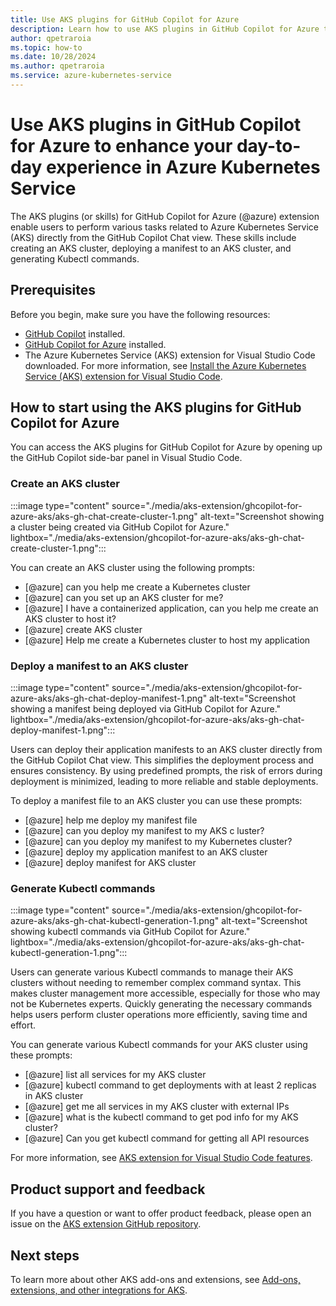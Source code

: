```yaml
---
title: Use AKS plugins for GitHub Copilot for Azure
description: Learn how to use AKS plugins in GitHub Copilot for Azure to enhance your day-to-day experience in Azure Kubernetes Service
author: qpetraroia
ms.topic: how-to
ms.date: 10/28/2024
ms.author: qpetraroia
ms.service: azure-kubernetes-service
---
```


# Use AKS plugins in GitHub Copilot for Azure to enhance your day-to-day experience in Azure Kubernetes Service

The AKS plugins (or skills) for GitHub Copilot for Azure (@azure) extension enable users to perform various tasks related to Azure Kubernetes Service (AKS) directly from the GitHub Copilot Chat view. These skills include creating an AKS cluster, deploying a manifest to an AKS cluster, and generating Kubectl commands.

## Prerequisites

Before you begin, make sure you have the following resources:

* [GitHub Copilot] installed.
* [GitHub Copilot for Azure] installed.
* The Azure Kubernetes Service (AKS) extension for Visual Studio Code downloaded. For more information, see [Install the Azure Kubernetes Service (AKS) extension for Visual Studio Code][install-aks-vscode].

## How to start using the AKS plugins for GitHub Copilot for Azure

You can access the AKS plugins for GitHub Copilot for Azure by opening up the GitHub Copilot side-bar panel in Visual Studio Code.

### Create an AKS cluster

:::image type="content" source="./media/aks-extension/ghcopilot-for-azure-aks/aks-gh-chat-create-cluster-1.png" alt-text="Screenshot showing a cluster being created via GitHub Copilot for Azure." lightbox="./media/aks-extension/ghcopilot-for-azure-aks/aks-gh-chat-create-cluster-1.png":::

You can create an AKS cluster using the following prompts:

* [@azure] can you help me create a Kubernetes cluster
* [@azure] can you set up an AKS cluster for me?
* [@azure] I have a containerized application, can you help me create an AKS cluster to host it?
* [@azure] create AKS cluster
* [@azure] Help me create a Kubernetes cluster to host my application

### Deploy a manifest to an AKS cluster

:::image type="content" source="./media/aks-extension/ghcopilot-for-azure-aks/aks-gh-chat-deploy-manifest-1.png" alt-text="Screenshot showing a manifest being deployed via GitHub Copilot for Azure." lightbox="./media/aks-extension/ghcopilot-for-azure-aks/aks-gh-chat-deploy-manifest-1.png":::

Users can deploy their application manifests to an AKS cluster directly from the GitHub Copilot Chat view. This simplifies the deployment process and ensures consistency. By using predefined prompts, the risk of errors during deployment is minimized, leading to more reliable and stable deployments.

To deploy a manifest file to an AKS cluster you can use these prompts:

* [@azure] help me deploy my manifest file
* [@azure] can you deploy my manifest to my AKS c luster?
* [@azure] can you deploy my manifest to my Kubernetes cluster?
* [@azure] deploy my application manifest to an AKS cluster
* [@azure] deploy manifest for AKS cluster

### Generate Kubectl commands

:::image type="content" source="./media/aks-extension/ghcopilot-for-azure-aks/aks-gh-chat-kubectl-generation-1.png" alt-text="Screenshot showing kubectl commands via GitHub Copilot for Azure." lightbox="./media/aks-extension/ghcopilot-for-azure-aks/aks-gh-chat-kubectl-generation-1.png":::

Users can generate various Kubectl commands to manage their AKS clusters without needing to remember complex command syntax. This makes cluster management more accessible, especially for those who may not be Kubernetes experts. Quickly generating the necessary commands helps users perform cluster operations more efficiently, saving time and effort.

You can generate various Kubectl commands for your AKS cluster using these prompts:

 * [@azure] list all services for my AKS cluster
 * [@azure] kubectl command to get deployments with at least 2 replicas in AKS cluster
 * [@azure] get me all services in my AKS cluster with external IPs
 * [@azure] what is the kubectl command to get pod info for my AKS cluster?
 * [@azure] Can you get kubectl command for getting all API resources


For more information, see [AKS extension for Visual Studio Code features][aks-vscode-features].

## Product support and feedback
    
If you have a question or want to offer product feedback, please open an issue on the [AKS extension GitHub repository][aks-vscode-github].
    
## Next steps
    
To learn more about other AKS add-ons and extensions, see [Add-ons, extensions, and other integrations for AKS][aks-addons].
    
<!---LINKS--->
[install-aks-vscode]: ./aks-extension-vs-code.md#installation
[aks-vscode-features]: https://code.visualstudio.com/docs/azure/aksextensions#_features
[aks-vscode-github]: https://github.com/Azure/vscode-aks-tools/issues/new/choose
[aks-addons]: ./integrations.md
[GitHub Copilot]: https://github.com/features/copilot
[GitHub Copilot for Azure]: https://github.com/microsoft/GitHub-Copilot-for-Azure

